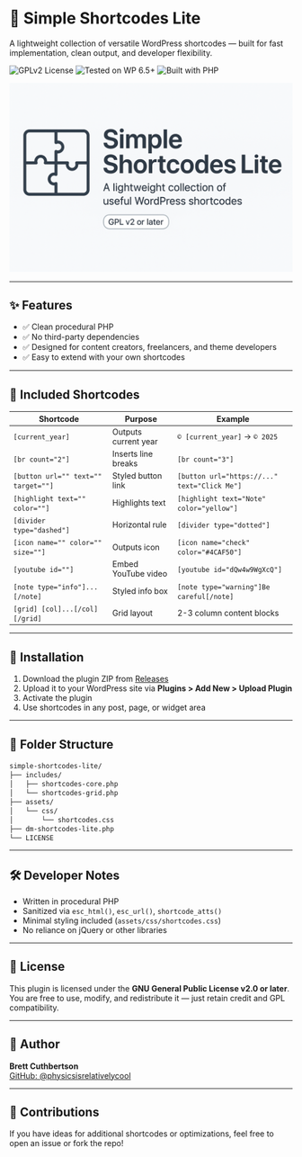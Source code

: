 # 🧩 Simple Shortcodes Lite

A lightweight collection of versatile WordPress shortcodes — built for fast implementation, clean output, and developer flexibility.

![GPLv2 License](https://img.shields.io/badge/license-GPLv2-blue)
![Tested on WP 6.5+](https://img.shields.io/badge/Tested_on-WP%206.5+-blueviolet)
![Built with PHP](https://img.shields.io/badge/built%20with-PHP-blue)

![Simple Shortcodes Lite - Social Preview](social-preview.png)

---

## ✨ Features

- ✅ Clean procedural PHP
- ✅ No third-party dependencies
- ✅ Designed for content creators, freelancers, and theme developers
- ✅ Easy to extend with your own shortcodes

---

## 🔧 Included Shortcodes

| Shortcode | Purpose | Example |
|----------|---------|---------|
| `[current_year]` | Outputs current year | `© [current_year]` → `© 2025` |
| `[br count="2"]` | Inserts line breaks | `[br count="3"]` |
| `[button url="" text="" target=""]` | Styled button link | `[button url="https://..." text="Click Me"]` |
| `[highlight text="" color=""]` | Highlights text | `[highlight text="Note" color="yellow"]` |
| `[divider type="dashed"]` | Horizontal rule | `[divider type="dotted"]` |
| `[icon name="" color="" size=""]` | Outputs icon | `[icon name="check" color="#4CAF50"]` |
| `[youtube id=""]` | Embed YouTube video | `[youtube id="dQw4w9WgXcQ"]` |
| `[note type="info"]...[/note]` | Styled info box | `[note type="warning"]Be careful[/note]` |
| `[grid] [col]...[/col] [/grid]` | Grid layout | 2-3 column content blocks |

---

## 🚀 Installation

1. Download the plugin ZIP from [Releases](https://github.com/physicsisrelativelycool/simple-shortcodes-lite/releases)
2. Upload it to your WordPress site via **Plugins > Add New > Upload Plugin**
3. Activate the plugin
4. Use shortcodes in any post, page, or widget area

---

## 📂 Folder Structure

```
simple-shortcodes-lite/
├── includes/
│   ├── shortcodes-core.php
│   └── shortcodes-grid.php
├── assets/
│   └── css/
│       └── shortcodes.css
├── dm-shortcodes-lite.php
└── LICENSE
```

---

## 🛠️ Developer Notes

- Written in procedural PHP
- Sanitized via `esc_html()`, `esc_url()`, `shortcode_atts()`
- Minimal styling included (`assets/css/shortcodes.css`)
- No reliance on jQuery or other libraries

---

## 🪪 License

This plugin is licensed under the **GNU General Public License v2.0 or later**.  
You are free to use, modify, and redistribute it — just retain credit and GPL compatibility.

---

## 🧠 Author

**Brett Cuthbertson**  
[GitHub: @physicsisrelativelycool](https://github.com/physicsisrelativelycool)

---

## 🙌 Contributions

If you have ideas for additional shortcodes or optimizations, feel free to open an issue or fork the repo!
